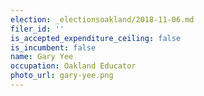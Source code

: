 ```yaml
---
election: _electionsoakland/2018-11-06.md
filer_id: ''
is_accepted_expenditure_ceiling: false
is_incumbent: false
name: Gary Yee
occupation: Oakland Educator
photo_url: gary-yee.png
---
```

